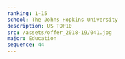 ```yaml
---
ranking: 1-15
school: The Johns Hopkins University
description: US TOP10
src: /assets/offer_2018-19/041.jpg
major: Education
sequence: 44
---
```

